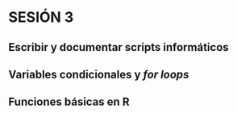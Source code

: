 # SESIÓN 3

## Escribir y documentar scripts informáticos

## Variables condicionales y _for loops_

## Funciones básicas en R

